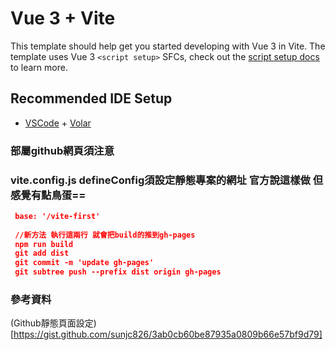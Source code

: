 # Vue 3 + Vite

This template should help get you started developing with Vue 3 in Vite. The template uses Vue 3 `<script setup>` SFCs, check out the [script setup docs](https://v3.vuejs.org/api/sfc-script-setup.html#sfc-script-setup) to learn more.

## Recommended IDE Setup

- [VSCode](https://code.visualstudio.com/) + [Volar](https://marketplace.visualstudio.com/items?itemName=johnsoncodehk.volar)

### 部屬github網頁須注意

### vite.config.js defineConfig須設定靜態專案的網址 官方說這樣做 但感覺有點鳥蛋==


```json
 base: '/vite-first'
 
 //新方法 執行這兩行 就會把build的推到gh-pages
 npm run build
 git add dist
 git commit -m 'update gh-pages'
 git subtree push --prefix dist origin gh-pages

```

### 參考資料
(Github靜態頁面設定) [https://gist.github.com/sunjc826/3ab0cb60be87935a0809b66e57bf9d79]